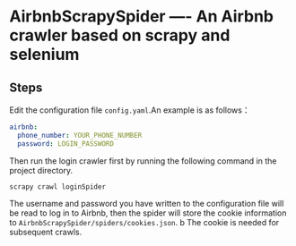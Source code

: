 # AirbnbScrapySpider —- An Airbnb crawler based on scrapy and selenium

## Steps

Edit the configuration file `config.yaml`.An example is as follows：

```yaml
airbnb:
  phone_number: YOUR_PHONE_NUMBER
  password: LOGIN_PASSWORD
```

Then run the login crawler first by running the following command in the project directory.

```shell
scrapy crawl loginSpider
```

The username and password you have written to the configuration file will be read to log in to Airbnb, then the spider will store the cookie information to `AirbnbScrapySpider/spiders/cookies.json`. b The cookie is needed for subsequent crawls.